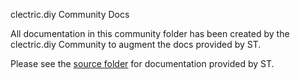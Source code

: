 clectric.diy Community Docs

All documentation in this community folder has been created by the clectric.diy Community to augment the docs provided by ST.

Please see the [source folder](../source) for documentation provided by ST.
